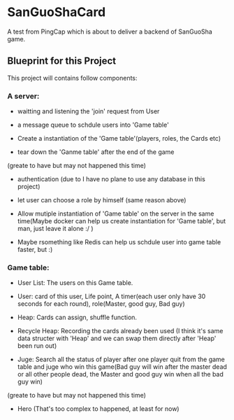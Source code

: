 # SanGuoShaCard
A test from PingCap which is about to deliver a backend of SanGuoSha game.

## Blueprint for this Project
This project will contains follow components:

### A server:

- waitting and listening the 'join' request from User

- a message queue to schdule users into 'Game table' 

- Create a instantiation of the 'Game table'(players, roles, the Cards etc)

- tear down the 'Ganme table' after the end of the game

(greate to have but may not happened this time)

- authentication (due to I have no plane to use any database in this project)

- let user can choose a role by himself (same reason above)

- Allow mutiple instantiation of 'Game table' on the server in the same time(Maybe docker can help us create instantiation for 'Game table', but man, just leave it alone :/ )

- Maybe rsomething like Redis can help us schdule user into game table faster, but :)

### Game table:

- User List: The users on this Game table.

- User: card of this user, Life point, A timer(each user only have 30 seconds for each round), role(Master, good guy, Bad guy)

- Heap: Cards can assign, shuffle function.

- Recycle Heap: Recording the cards already been used (I think it's same data structer with 'Heap' and we can swap them directly after 'Heap' been run out)

- Juge: Search all the status of player after one player quit from the game table and juge who win this game(Bad guy will win after the master dead or all other people dead, the Master and good guy win when all the bad guy win)

(greate to have but may not happened this time)

- Hero (That's too complex to happened, at least for now)